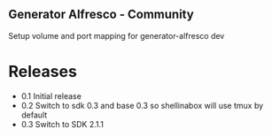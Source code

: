 Generator Alfresco - Community
------------------------------

Setup volume and port mapping for generator-alfresco dev

Releases
========

* 0.1 Initial release
* 0.2 Switch to sdk 0.3 and base 0.3 so shellinabox will use tmux by default
* 0.3 Switch to SDK 2.1.1
